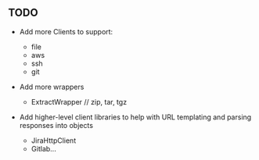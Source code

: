 ## TODO

* Add more Clients to support:
  * file
  * aws
  * ssh
  * git

* Add more wrappers
  * ExtractWrapper  // zip, tar, tgz

* Add higher-level client libraries to help with URL templating and parsing responses into objects
  * JiraHttpClient
  * Gitlab...